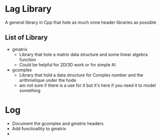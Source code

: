 # Lag Library
A general library in Cpp that hole as much onne header libraries as possible
## List of Library
- gmatrix
    - Library that hole a matrix data structure and some linear algebra function 
    - Could be helpful for 2D/3D work or for simple AI 
- gcomplex
    - Library that hold a data structure for Complex number and the arithmetique under the hode
    - am not sure if there is a use for it but it's here if you need it to model something

# Log
- Document the gcomplex and gmatrix headers
- Add functioallity to gmatrix
- 